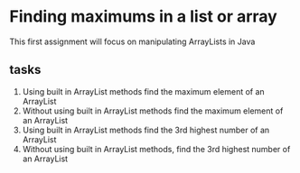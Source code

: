 # Finding maximums in a list or array

This first assignment will focus on manipulating ArrayLists in Java

## tasks

1. Using built in ArrayList methods find the maximum element of an ArrayList
2. Without using built in ArrayList methods find the maximum element of an ArrayList
3. Using built in ArrayList methods find the 3rd highest number of an ArrayList
4. Without using built in ArrayList methods, find the 3rd highest number of an ArrayList

